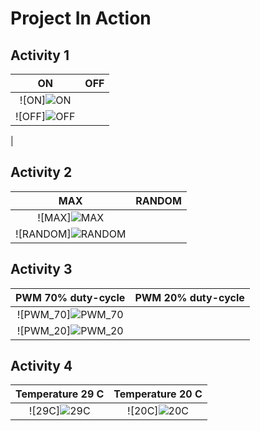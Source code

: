 # Project In Action

## Activity 1

|ON|OFF|
|:--:|:--:|
|![ON]![ON](https://user-images.githubusercontent.com/94127613/144220118-c987fb80-cb16-4a37-ba15-3fd00ad5bd00.png)
|![OFF]![OFF](https://user-images.githubusercontent.com/94127613/144220181-c3e33206-0f3f-433c-b704-c708bccfacc7.png)
|

## Activity 2

|MAX|RANDOM|
|:--:|:--:|
|![MAX]![MAX](https://user-images.githubusercontent.com/94127613/144220250-e0e53fa1-3e52-4b11-b12a-8539b3fc74ad.png)
|![RANDOM]![RANDOM](https://user-images.githubusercontent.com/94127613/144220291-7fffec09-2cf7-4cb4-aff9-cfab931d2fbe.png)|

## Activity 3

|PWM 70% duty-cycle|PWM 20% duty-cycle|
|:--:|:--:|
|![PWM_70]![PWM_70](https://user-images.githubusercontent.com/94127613/144220391-8d2e218a-4e13-45aa-b12c-8c2550c9f4cd.png)
|![PWM_20]![PWM_20](https://user-images.githubusercontent.com/94127613/144220446-14117f7a-3e9d-4aa4-be3e-01a641c22a94.png)|

## Activity 4

|Temperature 29 C|Temperature 20 C|
|:--:|:--:|
|![29C]![29C](https://user-images.githubusercontent.com/94127613/144220481-4712ccb8-1c50-4bf9-a7ea-40b680115564.png)|![20C]![20C](https://user-images.githubusercontent.com/94127613/144220530-24a1cc97-0e0a-4465-b09b-63de3174dec4.png)|
